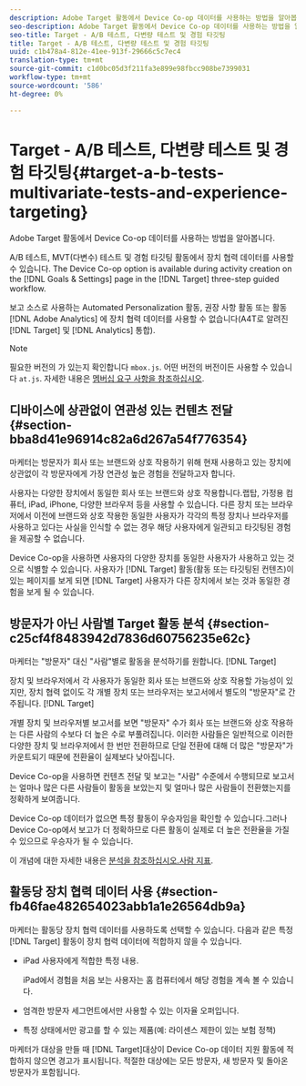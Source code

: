 ```yaml
---
description: Adobe Target 활동에서 Device Co-op 데이터를 사용하는 방법을 알아봅니다.
seo-description: Adobe Target 활동에서 Device Co-op 데이터를 사용하는 방법을 알아봅니다.
seo-title: Target - A/B 테스트, 다변량 테스트 및 경험 타깃팅
title: Target - A/B 테스트, 다변량 테스트 및 경험 타깃팅
uuid: c1b478a4-812e-41ee-913f-29666c5c7ec4
translation-type: tm+mt
source-git-commit: c1d0bc05d3f211fa3e899e98fbcc908be7399031
workflow-type: tm+mt
source-wordcount: '586'
ht-degree: 0%

---
```



# Target - A/B 테스트, 다변량 테스트 및 경험 타깃팅{#target-a-b-tests-multivariate-tests-and-experience-targeting}

Adobe Target 활동에서 Device Co-op 데이터를 사용하는 방법을 알아봅니다.

A/B 테스트, MVT(다변수) 테스트 및 경험 타깃팅 활동에서 장치 협력 데이터를 사용할 수 있습니다. The Device Co-op option is available during activity creation on the [!DNL Goals & Settings] page in the [!DNL Target] three-step guided workflow.

보고 소스로 사용하는 Automated Personalization 활동, 권장 사항 활동 또는 활동 [!DNL Adobe Analytics] 에 장치 협력 데이터를 사용할 수 없습니다(A4T로 알려진 [!DNL Target] 및 [!DNL Analytics] 통합).

>[!NOTE]
>
>필요한 버전의 가 있는지 확인합니다 `mbox.js`. 어떤 버전의 버전이든 사용할 수 있습니다 `at.js`. 자세한 내용은 [멤버십 요구 사항을 참조하십시오](../about/requirements.md#concept-31d3d165d22546afbedf023d32ad3a43).

## 디바이스에 상관없이 연관성 있는 컨텐츠 전달 {#section-bba8d41e96914c82a6d267a54f776354}

마케터는 방문자가 회사 또는 브랜드와 상호 작용하기 위해 현재 사용하고 있는 장치에 상관없이 각 방문자에게 가장 연관성 높은 경험을 전달하고자 합니다.

사용자는 다양한 장치에서 동일한 회사 또는 브랜드와 상호 작용합니다.랩탑, 가정용 컴퓨터, iPad, iPhone, 다양한 브라우저 등을 사용할 수 있습니다. 다른 장치 또는 브라우저에서 이전에 브랜드와 상호 작용한 동일한 사용자가 각각의 특정 장치나 브라우저를 사용하고 있다는 사실을 인식할 수 없는 경우 해당 사용자에게 일관되고 타깃팅된 경험을 제공할 수 없습니다.

Device Co-op을 사용하면 사용자의 다양한 장치를 동일한 사용자가 사용하고 있는 것으로 식별할 수 있습니다. 사용자가 [!DNL Target] 활동(활동 또는 타깃팅된 컨텐츠)이 있는 페이지를 보게 되면 [!DNL Target] 사용자가 다른 장치에서 보는 것과 동일한 경험을 보게 될 수 있습니다.

## 방문자가 아닌 사람별 Target 활동 분석 {#section-c25cf4f8483942d7836d60756235e62c}

마케터는 &quot;방문자&quot; 대신 &quot;사람&quot;별로 활동을 분석하기를 원합니다. [!DNL Target]

장치 및 브라우저에서 각 사용자가 동일한 회사 또는 브랜드와 상호 작용할 가능성이 있지만, 장치 협력 없이도 각 개별 장치 또는 브라우저는 보고서에서 별도의 &quot;방문자&quot;로 간주됩니다. [!DNL Target]

개별 장치 및 브라우저별 보고서를 보면 &quot;방문자&quot; 수가 회사 또는 브랜드와 상호 작용하는 다른 사람의 수보다 더 높은 수로 부풀려집니다. 이러한 사람들은 일반적으로 이러한 다양한 장치 및 브라우저에서 한 번만 전환하므로 단일 전환에 대해 더 많은 &quot;방문자&quot;가 카운트되기 때문에 전환율이 실제보다 낮아집니다.

Device Co-op을 사용하면 컨텐츠 전달 및 보고는 &quot;사람&quot; 수준에서 수행되므로 보고서는 얼마나 많은 다른 사람들이 활동을 보았는지 및 얼마나 많은 사람들이 전환했는지를 정확하게 보여줍니다.

Device Co-op 데이터가 없으면 특정 활동이 우승자임을 확인할 수 있습니다.그러나 Device Co-op에서 보고가 더 정확하므로 다른 활동이 실제로 더 높은 전환율을 가질 수 있으므로 우승자가 될 수 있습니다.

이 개념에 대한 자세한 내용은 [분석을 참조하십시오.사람 지표](../other-solutions/people.md#concept-8c57cd3904974e078d7fbf84ac9c2d63).

## 활동당 장치 협력 데이터 사용 {#section-fb46fae482654023abb1a1e26564db9a}

마케터는 활동당 장치 협력 데이터를 사용하도록 선택할 수 있습니다. 다음과 같은 특정 [!DNL Target] 활동이 장치 협력 데이터에 적합하지 않을 수 있습니다.

* iPad 사용자에게 적합한 특정 내용.

   iPad에서 경험을 처음 보는 사용자는 홈 컴퓨터에서 해당 경험을 계속 볼 수 있습니다.

* 엄격한 방문자 세그먼트에서만 사용할 수 있는 이자율 오퍼입니다.
* 특정 상태에서만 광고를 할 수 있는 제품(예: 라이센스 제한이 있는 보험 정책)

마케터가 대상을 만들 때 [!DNL Target]대상이 Device Co-op 데이터 지원 활동에 적합하지 않으면 경고가 표시됩니다. 적절한 대상에는 모든 방문자, 새 방문자 및 돌아온 방문자가 포함됩니다.
